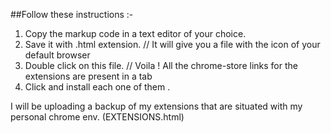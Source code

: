
##Follow these instructions :-

1. Copy the markup code in a text editor of your choice.
2. Save it with .html extension.
   //  It will give you a file with the icon of your default browser
3. Double click on this file.
   //  Voila ! All the chrome-store links for the extensions are present in a tab
4. Click and install each one of them .

I will be uploading a backup of my extensions that are situated with my personal chrome env. (EXTENSIONS.html)
